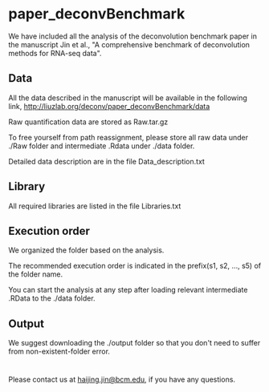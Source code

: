 # paper_deconvBenchmark

We have included all the analysis of the deconvolution benchmark paper in the manuscript Jin et al., "A comprehensive benchmark of deconvolution methods for RNA-seq data". 

## Data
All the data described in the manuscript will be available in the following link, http://liuzlab.org/deconv/paper_deconvBenchmark/data 

Raw quantification data are stored as Raw.tar.gz

To free yourself from path reassignment, please store all raw data under ./Raw folder and intermediate .Rdata under ./data folder.

Detailed data description are in the file Data_description.txt

## Library

All required libraries are listed in the file Libraries.txt 

## Execution order 
We organized the folder based on the analysis. 

The recommended execution order is indicated in the prefix(s1, s2, ..., s5) of the folder name.  

You can start the analysis at any step after loading relevant intermediate .RData to the ./data folder. 

## Output
We suggest downloading the ./output folder so that you don't need to suffer from non-existent-folder error. 


#
Please contact us at haijing.jin@bcm.edu, if you have any questions. 
